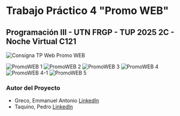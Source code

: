 # Trabajo Práctico 4 "Promo WEB"
## Programación III - UTN FRGP - TUP 2025 2C - Noche Virtual C121


![Consigna TP Web  Promo WEB](https://github.com/user-attachments/assets/60478ec0-3625-4e3b-ae1e-790394a0c9b2)

![PromoWEB 1](https://github.com/user-attachments/assets/d3249270-c83d-4ffd-bd45-4bdb561a7d8a)
![PromoWEB 2](https://github.com/user-attachments/assets/85fcef8d-82b7-4e59-8991-496576ab3100)
![PromoWEB 3](https://github.com/user-attachments/assets/c53cf670-162e-487a-a471-033477e58633)
![PromoWEB 4](https://github.com/user-attachments/assets/5aadfe5e-22a0-42d8-aca9-0e0c064f0424)
![PromoWEB 4-1](https://github.com/user-attachments/assets/9f2a41bf-ddee-47e2-b643-2deb7fc9e5c6)
![PromoWEB 5](https://github.com/user-attachments/assets/ec3b5421-e5a7-4da2-9266-048bd2fdd787)


### Autor del Proyecto
- Greco, Emmanuel Antonio [LinkedIn](https://www.linkedin.com/in/emmanuel-antonio-greco-689691b7)
- Taquino, Pedro [LinkedIn](https://www.linkedin.com/in/pedro-taquino-737853225)
